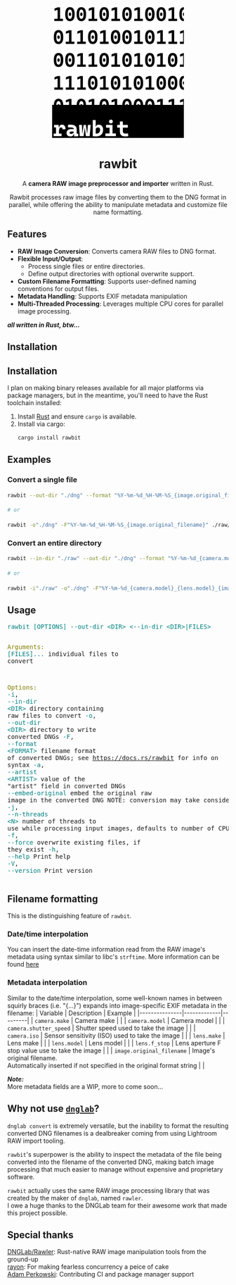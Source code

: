 <div align="center">
<img width="300" height="300" src="./res/rawbit.png"/>
<br>

# rawbit

A **camera RAW image preprocessor and importer** written in Rust.  

Rawbit processes raw image files by converting them to the DNG format in parallel,
while offering the ability to manipulate metadata and customize file name formatting.

</div>

## Features

- **RAW Image Conversion**: Converts camera RAW files to DNG format.
- **Flexible Input/Output**:
  - Process single files or entire directories.
  - Define output directories with optional overwrite support.
- **Custom Filename Formatting**: Supports user-defined naming conventions for output files.
- **Metadata Handling**: Supports EXIF metadata manipulation
- **Multi-Threaded Processing**: Leverages multiple CPU cores for parallel image processing.

*__all written in Rust, btw...__*

## Installation

## Installation

I plan on making binary releases available for all major platforms via package managers,
but in the meantime, you'll need to have the Rust toolchain installed:

1. Install [Rust](https://www.rust-lang.org/tools/install) and ensure `cargo` is available.
2. Install via cargo:
    ```sh
    cargo install rawbit
    ```

## Examples

### Convert a single file

```sh
rawbit --out-dir "./dng" --format "%Y-%m-%d_%H-%M-%S_{image.original_filename}" ./raw/ABC1234.ARW

# or 

rawbit -o"./dng" -F"%Y-%m-%d_%H-%M-%S_{image.original_filename}" ./raw/ABC1234.ARW
```

### Convert an entire directory

```sh
rawbit --in-dir "./raw" --out-dir "./dng" --format "%Y-%m-%d_{camera.model}_{lens.model}_{image.original_filename}"

# or

rawbit -i"./raw" -o"./dng" -F"%Y-%m-%d_{camera.model}_{lens.model}_{image.original_filename}"
```

## Usage

<div>
<pre>
<span style="color:teal;">rawbit</span> <span style="color:teal;">[OPTIONS]</span> <span style="color:teal;">--out-dir</span><span style="color:teal;"> </span><span style="color:teal;">&lt;DIR&gt;</span> <span style="color:teal;">&lt;--in-dir &lt;DIR&gt;|FILES&gt;</span>

<span style="color:olive;">Arguments:</span>
  <span style="color:teal;">[FILES]...</span>  individual files to convert

<span style="color:olive;">Options:</span>
  <span style="color:teal;">-i</span>, <span style="color:teal;">--in-dir</span><span style="color:teal;"> </span><span style="color:teal;">&lt;DIR&gt;</span>     directory containing raw files to convert
  <span style="color:teal;">-o</span>, <span style="color:teal;">--out-dir</span><span style="color:teal;"> </span><span style="color:teal;">&lt;DIR&gt;</span>    directory to write converted DNGs
  <span style="color:teal;">-F</span>, <span style="color:teal;">--format</span><span style="color:teal;"> </span><span style="color:teal;">&lt;FORMAT&gt;</span>  filename format of converted DNGs; see https://docs.rs/rawbit for info on syntax
  <span style="color:teal;">-a</span>, <span style="color:teal;">--artist</span><span style="color:teal;"> </span><span style="color:teal;">&lt;ARTIST&gt;</span>  value of the &quot;artist&quot; field in converted DNGs
      <span style="color:teal;">--embed-original</span>   embed the original raw image in the converted DNG
                         NOTE: conversion may take considerably longer
  <span style="color:teal;">-j</span>, <span style="color:teal;">--n-threads</span><span style="color:teal;"> </span><span style="color:teal;">&lt;N&gt;</span>    number of threads to use while processing input images, defaults to number of CPUs
  <span style="color:teal;">-f</span>, <span style="color:teal;">--force</span>            overwrite existing files, if they exist
  <span style="color:teal;">-h</span>, <span style="color:teal;">--help</span>             Print help
  <span style="color:teal;">-V</span>, <span style="color:teal;">--version</span>          Print version
</pre>
</div>

## Filename formatting

This is the distinguishing feature of `rawbit`.

### Date/time interpolation

You can insert the date-time information read from the RAW image's metadata using
syntax similar to libc's `strftime`.
More information can be found [here](https://docs.rs/chrono/latest/chrono/format/strftime/index.html)

### Metadata interpolation

Similar to the date/time interpolation, some well-known names in between squirly braces (i.e.
"{...}") expands into image-specific EXIF metadata in the filename:
| Variable      | Description | Example |
|---------------|-------------|---------|
| `camera.make` | Camera make | |
| `camera.model` | Camera model | |
| `camera.shutter_speed` | Shutter speed used to take the image | |
| `camera.iso` | Sensor sensitivity (ISO) used to take the image | |
| `lens.make` | Lens make | |
| `lens.model` | Lens model | |
| `lens.f_stop` | Lens aperture F stop value use to take the image | |
| `image.original_filename` | Image's original filename.<br>Automatically inserted if not specified in the original format string | |

*__Note:__*  
More metadata fields are a WIP, more to come soon...

## Why not use [`dnglab`](https://github.com/dnglab/dnglab)?

`dnglab convert` is extremely versatile, but the inability to format the resulting
converted DNG filenames is a dealbreaker coming from using Lightroom RAW import
tooling.

`rawbit`'s superpower is the ability to inspect the metadata of the file being converted
into the filename of the converted DNG, making batch image processing that much easier
to manage without expensive and proprietary software.

`rawbit` actually uses the same RAW image processing library that was created by
the maker of `dnglab`, named `rawler`.  
I owe a huge thanks to the DNGLab team for their awesome work that made this project possible.

## Special thanks

[DNGLab/Rawler](https://github.com/dnglab/dnglab/blob/main/rawler): Rust-native RAW image manipulation tools from the ground-up  
[rayon](https://github.com/rayon-rs/rayon): For making fearless concurrency a peice of cake  
[Adam Perkowski](https://github.com/adamperkowski): Contributing CI and package manager support  
